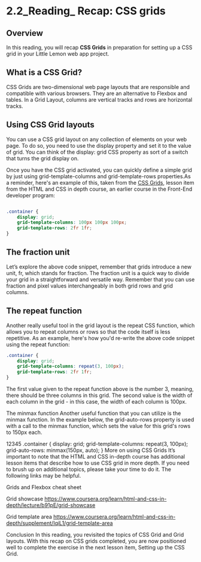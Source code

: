 # 2.2_Reading_ Recap: CSS grids 

## Overview

In this reading, you will recap **CSS Grids** in preparation for setting up a CSS grid in your Little Lemon web app project.

## What is a CSS Grid?

CSS Grids are two-dimensional web page layouts that are responsible and compatible with various browsers. They are an alternative to Flexbox and tables. In a Grid Layout, columns are vertical tracks and rows are horizontal tracks.

## Using CSS Grid layouts

You can use a CSS grid layout on any collection of elements on your web page. To do so, you need to use the display property and set it to the value of grid. You can think of the display: grid CSS property as sort of a switch that turns the grid display on.

Once you have the CSS grid activated, you can quickly define a simple grid by just using grid-template-columns and grid-template-rows properties.As a reminder, here's an example of this, taken from the [CSS Grids](https://www.coursera.org/learn/html-and-css-in-depth/lecture/VQIRo/css-grids), lesson item from the HTML and CSS in depth course, an earlier course in the Front-End developer program:

```css

.container {
    display: grid;
    grid-template-columns: 100px 100px 100px;
    grid-template-rows: 2fr 1fr; 
}
```

## The fraction unit

Let’s explore the above code snippet, remember that grids introduce a new unit, fr, which stands for fraction. The fraction unit is a quick way to divide your grid in a straightforward and versatile way. Remember that you can use fraction and pixel values interchangeably in both grid rows and grid columns.

## The repeat function

Another really useful tool in the grid layout is the repeat CSS function, which allows you to repeat columns or rows so that the code itself is less repetitive. As an example, here's how you'd re-write the above code snippet using the repeat function:

```css
.container {
    display: grid;
    grid-template-columns: repeat(3, 100px);
    grid-template-rows: 2fr 1fr;
}
```
The first value given to the repeat function above is the number 3, meaning, there should be three columns in this grid. The second value is the width of each column in the grid - in this case, the width of each column is 100px.

The minmax function
Another useful function that you can utilize is the minmax function. In the example below, the grid-auto-rows property is used with a call to the minmax function, which sets the value for this grid's rows to 150px each.

12345
.container {
    display: grid;
    grid-template-columns: repeat(3, 100px);
    grid-auto-rows: minmax(150px, auto);
}
More on using CSS Grids
It’s important to note that the HTML and CSS in-depth course has additional lesson items that describe how to use CSS grid in more depth. If you need to brush up on additional topics, please take your time to do it. The following links may be helpful.

Grids and Flexbox cheat sheet

Grid showcase
https://www.coursera.org/learn/html-and-css-in-depth/lecture/b91pE/grid-showcase

Grid template area
https://www.coursera.org/learn/html-and-css-in-depth/supplement/IqiL1/grid-template-area

Conclusion
In this reading, you revisited the topics of CSS Grid and Grid layouts.  With this recap on CSS grids completed, you are now positioned well to complete the exercise in the next lesson item, Setting up the CSS Grid.